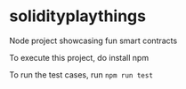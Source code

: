# solidityplaythings
Node project showcasing fun smart contracts

To execute this project, do install npm

To run the test cases, run
``npm run test``
